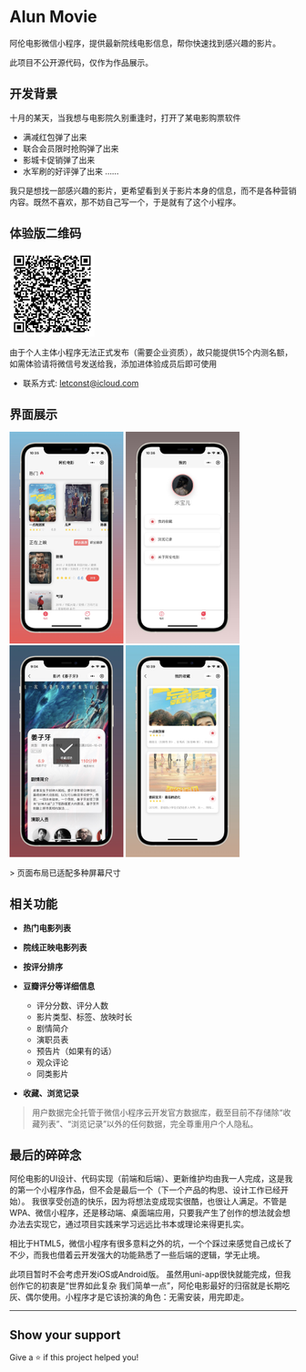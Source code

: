 # Alun Movie

阿伦电影微信小程序，提供最新院线电影信息，帮你快速找到感兴趣的影片。

此项目不公开源代码，仅作为作品展示。

## 开发背景

十月的某天，当我想与电影院久别重逢时，打开了某电影购票软件
- 满减红包弹了出来
- 联合会员限时抢购弹了出来
- 影城卡促销弹了出来
- 水军刷的好评弹了出来
……

我只是想找一部感兴趣的影片，更希望看到关于影片本身的信息，而不是各种营销内容。既然不喜欢，那不妨自己写一个，于是就有了这个小程序。

## 体验版二维码

<img src="./imgs/alun-qr.jpeg" width="150px">

由于个人主体小程序无法正式发布（需要企业资质），故只能提供15个内测名额，如需体验请将微信号发送给我，添加进体验成员后即可使用

- 联系方式: <a href="mailto:letconst@icloud.com">letconst@icloud.com</a>

## 界面展示
<p>
  <img src="./imgs/home.jpeg" width="200px">
  <img src="./imgs/user.jpeg" width="200px">
  <img src="./imgs/detail.jpeg" width="200px">
  <img src="./imgs/marked.jpeg" width="200px">
</p>
> 页面布局已适配多种屏幕尺寸

## 相关功能
- __热门电影列表__
- __院线正映电影列表__
- __按评分排序__
- __豆瓣评分等详细信息__
  + 评分分数、评分人数
  + 影片类型、标签、放映时长
  + 剧情简介
  + 演职员表
  + 预告片（如果有的话）
  + 观众评论
  + 同类影片

- __收藏、浏览记录__
> 用户数据完全托管于微信小程序云开发官方数据库，截至目前不存储除“收藏列表”、“浏览记录”以外的任何数据，完全尊重用户个人隐私。

## 最后的碎碎念
阿伦电影的UI设计、代码实现（前端和后端）、更新维护均由我一人完成，这是我的第一个小程序作品，但不会是最后一个（下一个产品的构思、设计工作已经开始）。
我很享受创造的快乐，因为将想法变成现实很酷，也很让人满足。不管是WPA、微信小程序，还是移动端、桌面端应用，只要我产生了创作的想法就会想办法去实现它，通过项目实践来学习远远比书本或理论来得更扎实。

相比于HTML5，微信小程序有很多意料之外的坑，一个个踩过来感觉自己成长了不少，而我也借着云开发强大的功能熟悉了一些后端的逻辑，学无止境。

此项目暂时不会考虑开发iOS或Android版。
虽然用uni-app很快就能完成，但我创作它的初衷是“世界如此复杂 我们简单一点”，阿伦电影最好的归宿就是长期吃灰、偶尔使用。小程序才是它该扮演的角色：无需安装，用完即走。

---

## Show your support

Give a ⭐️ if this project helped you!
